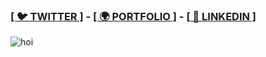 ### [[ 🐦 TWITTER ]](https://twitter.com/hilkojj) - [[ 🌍 PORTFOLIO ]](https://hilkojj.nl/) - [[ 📘 LINKEDIN ]](https://www.linkedin.com/in/hilkojanssen/)
![hoi](https://media.giphy.com/media/ypqHf6pQ5kQEg/giphy.gif)
